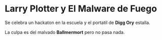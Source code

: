 # Larry Plotter y El Malware de Fuego

Se celebra un hackaton en la escuela y el portatil de **Digg Ory** estalla.

La culpa es del malvado **Ballmermort** pero no pasa nada.

